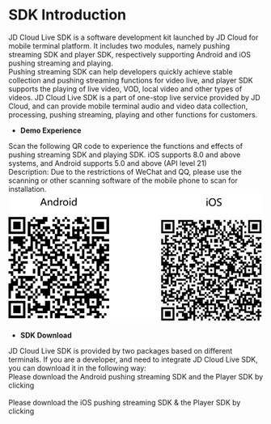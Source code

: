 # SDK Introduction

 JD Cloud Live SDK is a software development kit launched by JD Cloud for mobile terminal platform. It includes two modules, namely pushing streaming SDK and player SDK, respectively supporting Android and iOS pushing streaming and playing.   
 Pushing streaming SDK can help developers quickly achieve stable collection and pushing streaming functions for video live, and player SDK supports the playing of live video, VOD, local video and other types of videos.
 JD Cloud Live SDK is a part of one-stop live service provided by JD Cloud, and can provide mobile terminal audio and video data collection, processing, pushing streaming, playing and other functions for customers.

-   **Demo Experience**

Scan the following QR code to experience the functions and effects of pushing streaming SDK and playing SDK. iOS supports 8.0 and above systems, and Android supports 5.0 and above (API level 21)  
Description: Due to the restrictions of WeChat and QQ, please use the scanning or other scanning software of the mobile phone to scan for installation.<br />
![SDK下载二维码.png](../../../../image/live-video/SDK下载二维码.png)
-   **SDK Download**

JD Cloud Live SDK is provided by two packages based on different terminals. If you are a developer, and need to integrate JD Cloud Live SDK, you can download it in the following way:  
Please download the Android pushing streaming SDK and the Player SDK by clicking <a href="https://sdk-publish.oss.cn-north-1.jcloudcs.com/sdk/jdcloud_streamer_android.zip"></a><br/>  
Please download the iOS pushing streaming SDK & the Player SDK by clicking <a href="https://sdk-publish.oss.cn-north-1.jcloudcs.com/sdk/jdcloud_streamer_ios.zip"></a>

